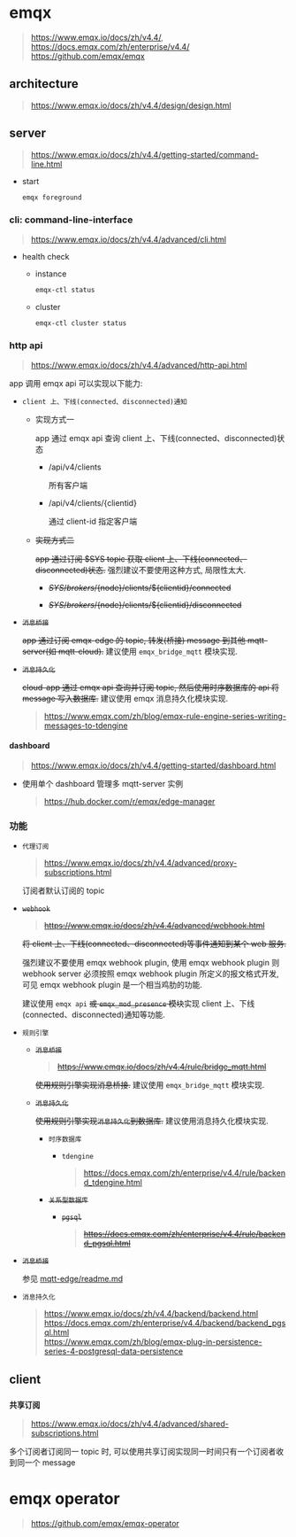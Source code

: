 # emqx

> https://www.emqx.io/docs/zh/v4.4/, https://docs.emqx.com/zh/enterprise/v4.4/ <br/>
https://github.com/emqx/emqx

## architecture

> https://www.emqx.io/docs/zh/v4.4/design/design.html

## server

> https://www.emqx.io/docs/zh/v4.4/getting-started/command-line.html

- start

    ```bash
    emqx foreground
    ```

### cli: command-line-interface

> https://www.emqx.io/docs/zh/v4.4/advanced/cli.html

- health check

    - instance

        ```bash
        emqx-ctl status
        ```

    - cluster

        ```bash
        emqx-ctl cluster status
        ```

### http api

> https://www.emqx.io/docs/zh/v4.4/advanced/http-api.html

app 调用 emqx api 可以实现以下能力:

- `client 上、下线(connected、disconnected)通知`

    - 实现方式一

        app 通过 emqx api 查询 client 上、下线(connected、disconnected)状态

        - /api/v4/clients

            所有客户端

        - /api/v4/clients/{clientid}

            通过 client-id 指定客户端

    - ~~实现方式二~~

        ~~app 通过订阅 $SYS topic 获取 client 上、下线(connected、disconnected)状态.~~ 强烈建议不要使用这种方式, 局限性太大.

        - ~~$SYS/brokers/${node}/clients/${clientid}/connected~~

        - ~~$SYS/brokers/${node}/clients/${clientid}/disconnected~~

- ~~`消息桥接`~~

    ~~app 通过订阅 emqx-edge 的 topic, 转发(桥接) message 到其他 mqtt-server(如 mqtt-cloud).~~ 建议使用 `emqx_bridge_mqtt` 模块实现.

- ~~`消息持久化`~~

    ~~cloud-app 通过 emqx api 查询并订阅 topic, 然后使用时序数据库的 api 将 message 写入数据库.~~ 建议使用 emqx 消息持久化模块实现.

    > https://www.emqx.com/zh/blog/emqx-rule-engine-series-writing-messages-to-tdengine

#### dashboard

> https://www.emqx.io/docs/zh/v4.4/getting-started/dashboard.html

- 使用单个 dashboard 管理多 mqtt-server 实例

    > https://hub.docker.com/r/emqx/edge-manager

### 功能

- `代理订阅`

    > https://www.emqx.io/docs/zh/v4.4/advanced/proxy-subscriptions.html

    订阅者默认订阅的 topic

- ~~`webhook`~~

    > ~~https://www.emqx.io/docs/zh/v4.4/advanced/webhook.html~~

    ~~将 client 上、下线(connected、disconnected)等事件通知到某个 web 服务.~~

    强烈建议不要使用 emqx webhook plugin, 使用 emqx webhook plugin 则 webhook server 必须按照 emqx webhook plugin 所定义的报文格式开发, 可见 emqx webhook plugin 是一个相当鸡肋的功能.

    建议使用 `emqx api` ~~或 `emqx_mod_presence` 模块~~实现 client 上、下线(connected、disconnected)通知等功能.

- `规则引擎`

    - ~~`消息桥接`~~

        > ~~https://www.emqx.io/docs/zh/v4.4/rule/bridge_mqtt.html~~

        ~~使用规则引擎实现消息桥接.~~ 建议使用 `emqx_bridge_mqtt` 模块实现.

    - ~~`消息持久化`~~

        ~~使用规则引擎实现`消息持久化`到数据库.~~ 建议使用消息持久化模块实现.

        - `时序数据库`

            - `tdengine`

                > https://docs.emqx.com/zh/enterprise/v4.4/rule/backend_tdengine.html

        <strike>

        - `关系型数据库`

            - `pgsql`

                > https://docs.emqx.com/zh/enterprise/v4.4/rule/backend_pgsql.html

        </strike>

- ~~`消息桥接`~~

    参见 [mqtt-edge/readme.md](../../../03-edge/01-mqtt-edge/readme.md)

- `消息持久化`

    > https://www.emqx.io/docs/zh/v4.4/backend/backend.html <br/>
    https://docs.emqx.com/zh/enterprise/v4.4/backend/backend_pgsql.html <br/>
    https://www.emqx.com/zh/blog/emqx-plug-in-persistence-series-4-postgresql-data-persistence

## client

### `共享订阅`

> https://www.emqx.io/docs/zh/v4.4/advanced/shared-subscriptions.html

多个订阅者订阅同一 topic 时, 可以使用共享订阅实现同一时间只有一个订阅者收到同一个 message

# emqx operator

> https://github.com/emqx/emqx-operator
